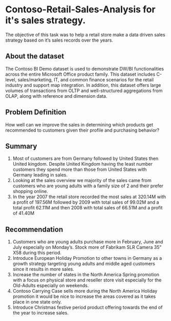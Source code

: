 # Contoso-Retail-Sales-Analysis for it's sales strategy.

The objective of this task was to help a retail store make a data driven sales strategy based on it’s sales records over the years.

## About the dataset

The Contoso BI Demo dataset is used to demonstrate DW/BI functionalities across the entire Microsoft Office product family. This dataset includes C-level, sales/marketing, IT, and common finance scenarios for the retail industry and support map integration. In addition, this dataset offers large volumes of transactions from OLTP and well-structured aggregations from OLAP, along with reference and dimension data.

## Problem Definition
How well can we improve the sales in determining which products get recommended to customers given their profile and purchasing behavior?

## Summary

1. Most of customers are from Germany followed by United States then United kingdom. Despite United Kingdom having the least number customers they spend more than those    from United States with Germany leading in sales.
2. Looking at the sales overview we majority of the sales came from customers who are young adults with a family size of 2 and their prefer shopping online.
3. In the year 2007 the retail store recorded the most sales at 320.14M with a profit of 197.56M followed by 2009 with total sales of 99.02M and a total profit 62.11M      and then 2008 with total sales of 66.51M and a profit of 41.40M

## Recommendation

1. Customers who are young adults purchase more in February, June and July especially on Monday’s. Stock more of Fabrikam SLR Camera 35" X58 during this period.
2. Introduce European Holiday Promotion to other towns in Germany as a growth strategy targeting young adults and middle aged customers since it results in more sales.
3. Increase the number of states in the North America Spring promotion with a focus on physical store and reseller store visit especially for the Old-Adults especially      on weekends.
4. Contoso Carrying Case sells more during the North America Holiday promotion it would be nice to increase the areas covered as it takes place in one state only.
5. Introduce Christmas festive period product offering towards the end of the year to increase sales.

